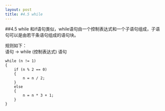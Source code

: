 ```yaml
---
layout: post
title: #4.5 while
---
```

##4.5 while
和if语句类似，while语句由一个控制表达式和一个子语句组成，子语句可以是由若干条语句组成的语句块。

规则如下：<br>
语句 → while (控制表达式) 语句


	while (n != 1) 
    {
		if (n % 2 == 0) 
        {
			n = n / 2;
        } 
        else 
        {
			n = n * 3 + 1;
        }
    }
